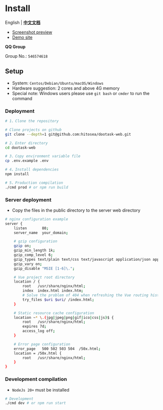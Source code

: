 # Install

English | **[中文文档](./README_CN.md)**

- [Screenshot preview](./README_PREVIEW.md)
- [Demo site](http://www.dootask.com/)

**QQ Group**

Group No.: `546574618`

## Setup

- System: `Centos/Debian/Ubuntu/macOS/Windows`
- Hardware suggestion: 2 cores and above 4G memory
- Special note: Windows users please use `git bash` or `cmder` to run the command

### Deployment

```bash
# 1、Clone the repository

# Clone projects on github
git clone --depth=1 git@github.com:hitosea/dootask-web.git

# 2、Enter directory
cd dootask-web

# 3、Copy environment variable file
cp .env.example .env

# 4、Install dependencies
npm install

# 5、Production compilation
./cmd prod # or npm run build
```

### Server deployment

- Copy the files in the public directory to the server web directory

```bash
# nginx configuration example
server {
    listen       80;
    server_name  your_domain;

    # gzip configuration
    gzip on;
    gzip_min_length 1k;
    gzip_comp_level 6;
    gzip_types text/plain text/css text/javascript application/json application/javascript application/x-javascript application/xml;
    gzip_vary on;
    gzip_disable "MSIE [1-6]\.";

    # Vue project root directory
    location / {
        root   /usr/share/nginx/html;
        index  index.html index.htm;
        # Solve the problem of 404 when refreshing the Vue routing history mode
        try_files $uri $uri/ /index.html;
    }

    # Static resource cache configuration
    location ~* \.(jpg|jpeg|png|gif|ico|css|js)$ {
        root   /usr/share/nginx/html;
        expires 7d;
        access_log off;
    }

    # Error page configuration
    error_page   500 502 503 504  /50x.html;
    location = /50x.html {
        root   /usr/share/nginx/html;
    }
}
```

### Development compilation

- `NodeJs 20+` must be installed

```bash
# Development
./cmd dev # or npm run start
```
